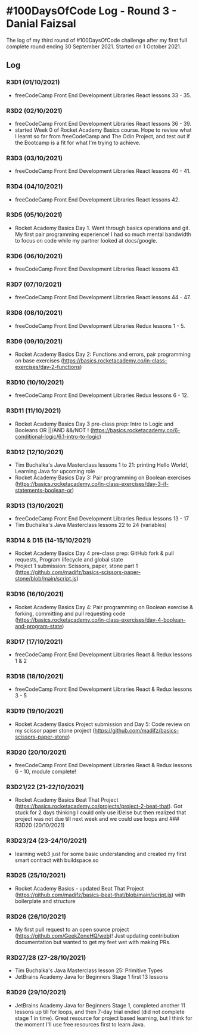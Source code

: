 # #100DaysOfCode Log - Round 3 - Danial Faizsal

The log of my third round of #100DaysOfCode challenge after my first full complete round ending 30 September 2021. Started on 1 October 2021.

## Log

### R3D1 (01/10/2021)

- freeCodeCamp Front End Development Libraries React lessons 33 - 35.

### R3D2 (02/10/2021)

- freeCodeCamp Front End Development Libraries React lessons 36 - 39.
- started Week 0 of Rocket Academy Basics course. Hope to review what I learnt so far from freeCodeCamp and The Odin Project, and test out if the Bootcamp is a fit for what I'm trying to achieve.

### R3D3 (03/10/2021)

- freeCodeCamp Front End Development Libraries React lessons 40 - 41.

### R3D4 (04/10/2021)

- freeCodeCamp Front End Development Libraries React lessons 42.

### R3D5 (05/10/2021)

- Rocket Academy Basics Day 1. Went through basics operations and git. My first pair programming experience! I had so much mental bandwidth to focus on code while my partner looked at docs/google.

### R3D6 (06/10/2021)

- freeCodeCamp Front End Development Libraries React lessons 43.

### R3D7 (07/10/2021)

- freeCodeCamp Front End Development Libraries React lessons 44 - 47.

### R3D8 (08/10/2021)

- freeCodeCamp Front End Development Libraries Redux lessons 1 - 5.

### R3D9 (09/10/2021)

- Rocket Academy Basics Day 2: Functions and errors, pair programming on base exercises (https://basics.rocketacademy.co/in-class-exercises/day-2-functions)

### R3D10 (10/10/2021)

- freeCodeCamp Front End Development Libraries Redux lessons 6 - 12.

### R3D11 (11/10/2021)

- Rocket Academy Basics Day 3 pre-class prep: Intro to Logic and Booleans OR ||/AND &&/NOT ! (https://basics.rocketacademy.co/6-conditional-logic/6.1-intro-to-logic)

### R3D12 (12/10/2021)

- Tim Buchalka's Java Masterclass lessons 1 to 21: printing Hello World!, Learning Java for upcoming role
- Rocket Academy Basics Day 3: Pair programming on Boolean exercises (https://basics.rocketacademy.co/in-class-exercises/day-3-if-statements-boolean-or)

### R3D13 (13/10/2021)

- freeCodeCamp Front End Development Libraries Redux lessons 13 - 17
- Tim Buchalka's Java Masterclass lessons 22 to 24 (variables)

### R3D14 & D15 (14-15/10/2021)

- Rocket Academy Basics Day 4 pre-class prep: GitHub fork & pull requests, Program lifecycle and global state
- Project 1 submission: Scissors, paper, stone part 1 (https://github.com/madifz/basics-scissors-paper-stone/blob/main/script.js)

### R3D16 (16/10/2021)

- Rocket Academy Basics Day 4: Pair programming on Boolean exercise & forking, committing and pull requesting code (https://basics.rocketacademy.co/in-class-exercises/day-4-boolean-and-program-state)

### R3D17 (17/10/2021)

- freeCodeCamp Front End Development Libraries React & Redux lessons 1 & 2

### R3D18 (18/10/2021)

- freeCodeCamp Front End Development Libraries React & Redux lessons 3 - 5

### R3D19 (19/10/2021)

- Rocket Academy Basics Project submission and Day 5: Code review on my scissor paper stone project (https://github.com/madifz/basics-scissors-paper-stone)

### R3D20 (20/10/2021)

- freeCodeCamp Front End Development Libraries React & Redux lessons 6 - 10, module complete!

### R3D21/22 (21-22/10/2021)

- Rocket Academy Basics Beat That Project (https://basics.rocketacademy.co/projects/project-2-beat-that). Got stuck for 2 days thinking I could only use if/else but then realized that project was not due till next week and we could use loops and ### R3D20 (20/10/2021)

### R3D23/24 (23-24/10/2021)

- learning web3 just for some basic understanding and created my first smart contract with buildspace.so

### R3D25 (25/10/2021)

- Rocket Academy Basics - updated Beat That Project (https://github.com/madifz/basics-beat-that/blob/main/script.js) with boilerplate and structure

### R3D26 (26/10/2021)

- My first pull request to an open source project (https://github.com/GeekZoneHQ/web)! Just updating contribution documentation but wanted to get my feet wet with making PRs.

### R3D27/28 (27-28/10/2021)

- Tim Buchalka's Java Masterclass lesson 25: Primitive Types
- JetBrains Academy Java for Beginners Stage 1 first 13 lessons

### R3D29 (29/10/2021)

- JetBrains Academy Java for Beginners Stage 1, completed another 11 lessons up till for loops, and then 7-day trial ended (did not complete stage 1 in time). Great resource for project based learning, but I think for the moment I'll use free resources first to learn Java.
